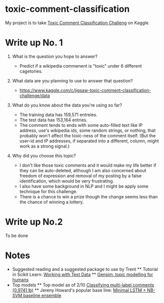 # toxic-comment-classification
My project is to take [Toxic Comment Classification Challeng](https://www.kaggle.com/c/jigsaw-toxic-comment-classification-challenge) on Kaggle.

# Write up No. 1

1. What is the question you hope to answer?
   * Predict if a wikipedia commenent is "toxic" under 6 different cagetories.
1. What data are you planning to use to answer that question?
   * https://www.kaggle.com/c/jigsaw-toxic-comment-classification-challenge/data
1. What do you know about the data you're using so far?
   * The training data has 159,571 entreies. 
   * The test data has 153,164 entries.
   * The comment tends to ends with some auto-filled text like IP address, use's wikipedia ids, some random strings, or nothing, that probably won't affect the toxic-ness of the comment itself. (But the user-id and IP addresses, if separated into a different, column, might work as a strong signal.)

1. Why did you choose this topic?
   * I don't like those toxic comments and it would make my life better if they can be auto-deleted, although I am also concerned about freedom of expression and removal of my posting by a false identification, which would be very frustrating.
   * I also have some background in NLP and I might be apply some technique for this challenge.
   * There is a chance to win a prize though the change seems less than the chance of winning a lottery. 

# Write up No.2
To be done

# Notes
* Suggested reading and a suggested package to use by Trent
** Tutorial in Scikit Learn: [Working with Text Data](http://scikit-learn.org/stable/tutorial/text_analytics/working_with_text_data.html)
** [Gensim: topic modelling for humans](https://radimrehurek.com/gensim/)
* Top models
** Top model as of 2/10 [Classifying multi-label comments (0.9741 lb)](https://www.kaggle.com/rhodiumbeng/classifying-multi-label-comments-0-9741-lb)
** Jereny Howard's popular base line: [Minimal LSTM + NB-SVM baseline ensemble](https://www.kaggle.com/jhoward/minimal-lstm-nb-svm-baseline-ensemble)
